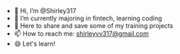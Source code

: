 - 👋 Hi, I’m @Shirley317
- 🌱 I’m currently majoring in fintech, learning coding 
- 💞️ Here to share and save some of my training projects
- 📫 How to reach me: shirleyvv317@gmail.com
- 😄 Let's learn!

<!---
Shirley317/Shirley317 is a ✨ special ✨ repository because its `README.md` (this file) appears on your GitHub profile.
You can click the Preview link to take a look at your changes.
--->

